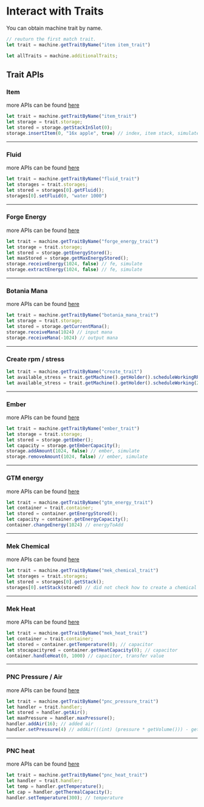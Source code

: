 # Interact with Traits

You can obtain machine trait by name.

```javascript
// reuturn the first match trait.
let trait = machine.getTraitByName("item item_trait") 

let allTraits = machine.additionalTraits;
```

## Trait APIs
### Item
more APIs can be found [here](https://github.com/Low-Drag-MC/LDLib-MultiLoader/blob/1.20.1/common/src/main/java/com/lowdragmc/lowdraglib/misc/ItemStackTransfer.java)
```javascript
let trait = machine.getTraitByName("item_trait") 
let storage = trait.storage;
let stored = storage.getStackInSlot(0);
storage.insertItem(0, "16x apple", true) // index, item stack, simulate
```
---
### Fluid
more APIs can be found [here](https://github.com/Low-Drag-MC/LDLib-MultiLoader/blob/1.20.1/common/src/main/java/com/lowdragmc/lowdraglib/misc/FluidStorage.java)
```javascript
let trait = machine.getTraitByName("fluid_trait") 
let storages = trait.storages;
let stored = storages[0].getFluid();
storages[0].setFluid(0, "water 1000")
```
---
### Forge Energy
more APIs can be found [here](https://github.com/Low-Drag-MC/Multiblocked2/blob/1.20.1/src/main/java/com/lowdragmc/mbd2/common/trait/forgeenergy/CopiableEnergyStorage.java)
```javascript
let trait = machine.getTraitByName("forge_energy_trait") 
let storage = trait.storage;
let stored = storage.getEnergyStored();
let maxStored = storage.getMaxEnergyStored();
storage.receiveEnergy(1024, false) // fe, simulate
storage.extractEnergy(1024, false) // fe, simulate
```
---
### Botania Mana
more APIs can be found [here](https://github.com/Low-Drag-MC/Multiblocked2/blob/1.20.1/src/main/java/com/lowdragmc/mbd2/integration/botania/trait/CopiableManaPool.java)
```javascript
let trait = machine.getTraitByName("botania_mana_trait") 
let storage = trait.storage;
let stored = storage.getCurrentMana();
storage.receiveMana(1024) // input mana
storage.receiveMana(-1024) // output mana
```
---
### Create rpm / stress
```javascript
let trait = machine.getTraitByName("create_trait") 
let available_stress = trait.getMachine().getHolder().scheduleWorkingRPM(4, false) // rpm, simulate
let available_stress = trait.getMachine().getHolder().scheduleWorking(256, false) // stress, simulate
```
---
### Ember
more APIs can be found [here](https://github.com/Low-Drag-MC/Multiblocked2/blob/1.20.1/src/main/java/com/lowdragmc/mbd2/integration/embers/trait/CopiableEmberCapability.java)
```javascript
let trait = machine.getTraitByName("ember_trait") 
let storage = trait.storage;
let stored = storage.getEmber();
let capacity = storage.getEmberCapacity();
storage.addAmount(1024, false) // ember, simulate
storage.removeAmount(1024, false) // ember, simulate
```
---
### GTM energy
more APIs can be found [here](https://github.com/Low-Drag-MC/Multiblocked2/blob/1.20.1/src/main/java/com/lowdragmc/mbd2/integration/gtm/trait/CopiableEnergyContainer.java)
```javascript
let trait = machine.getTraitByName("gtm_energy_trait") 
let container = trait.container;
let stored = container.getEnergyStored();
let capacity = container.getEnergyCapacity();
container.changeEnergy(1024) // energyToAdd
```
---
### Mek Chemical
more APIs can be found [here](https://github.com/Low-Drag-MC/Multiblocked2/blob/1.20.1/src/main/java/com/lowdragmc/mbd2/integration/mekanism/trait/chemical/ChemicalStorage.java)
```javascript
let trait = machine.getTraitByName("mek_chemical_trait") 
let storages = trait.storages;
let stored = storages[0].getStack();
storages[0].setStack(stored) // did not check how to create a chemical instance via kjs
```
---
### Mek Heat
more APIs can be found [here](https://github.com/Low-Drag-MC/Multiblocked2/blob/1.20.1/src/main/java/com/lowdragmc/mbd2/integration/mekanism/trait/heat/CopiableHeatContainer.java)
```javascript
let trait = machine.getTraitByName("mek_heat_trait") 
let container = trait.container;
let stored = container.getTemperature(0); // capacitor
let stocapacityred = container.getHeatCapacity(0); // capacitor
container.handleHeat(0, 1000) // capacitor, transfer value
```
---
### PNC Pressure / Air
more APIs can be found [here](https://github.com/Low-Drag-MC/Multiblocked2/blob/1.20.1/src/main/java/com/lowdragmc/mbd2/integration/pneumaticcraft/trait/pressure/CopiableAirHandler.java)
```javascript
let trait = machine.getTraitByName("pnc_pressure_trait") 
let handler = trait.handler;
let stored = handler.getAir();
let maxPressure = handler.maxPressure();
handler.addAir(16); // added air
handler.setPressure(4) // addAir(((int) (pressure * getVolume())) - getAir());
```
---
### PNC heat
more APIs can be found [here](https://github.com/Low-Drag-MC/Multiblocked2/blob/1.20.1/src/main/java/com/lowdragmc/mbd2/integration/pneumaticcraft/trait/heat/HeatExchanger.java)
```javascript
let trait = machine.getTraitByName("pnc_heat_trait") 
let handler = trait.handler;
let temp = handler.getTemperature();
let cap = handler.getThermalCapacity();
handler.setTemperature(300); // temperature
```